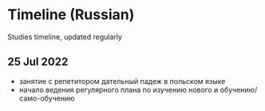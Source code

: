 # Timeline (Russian)
Studies timeline, updated regularly

## 25 Jul 2022
* занятие с репетитором дательный падеж в польском языке
* начало ведения регулярного плана по изучению нового и обучению/само-обучению

